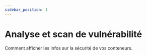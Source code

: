 ```yaml
---
sidebar_position: 1
---
```

# Analyse et scan de vulnérabilité

Comment afficher les infos sur la sécurité de vos conteneurs.